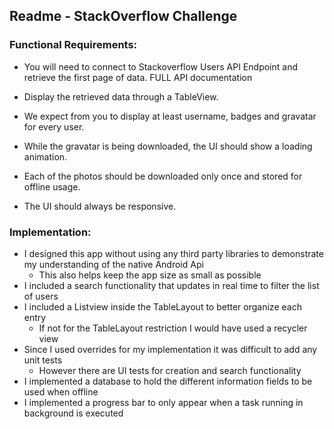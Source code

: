 ## Readme - StackOverflow Challenge

### Functional Requirements:

- You will need to connect to Stackoverflow Users API Endpoint and retrieve the first page of data. FULL API documentation

- Display the retrieved data through a TableView.

- We expect from you to display at least username, badges and gravatar for every user.

- While the gravatar is being downloaded, the UI should show a loading animation.

- Each of the photos should be downloaded only once and stored for offline usage.

- The UI should always be responsive.

### Implementation:

- I designed this app without using any third party libraries to demonstrate my understanding of the native Android Api
	- This also helps keep the app size as small as possible
- I included a search functionality that updates in real time to filter the list of users
- I included a Listview inside the TableLayout to better organize each entry
	- If not for the TableLayout restriction I would have used a recycler view
- Since I used overrides for my implementation it was difficult to add any unit tests
    - However there are UI tests for creation and search functionality
- I implemented a database to hold the different information fields to be used when offline
- I implemented a progress bar to only appear when a task running in background is executed